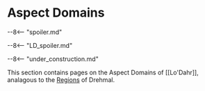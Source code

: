 # Aspect Domains

--8<-- "spoiler.md"

--8<-- "LD_spoiler.md"

--8<-- "under_construction.md"

This section contains pages on the Aspect Domains of [[Lo'Dahr]], analagous to the [Regions](/World/Drehmal/Regions/) of Drehmal.